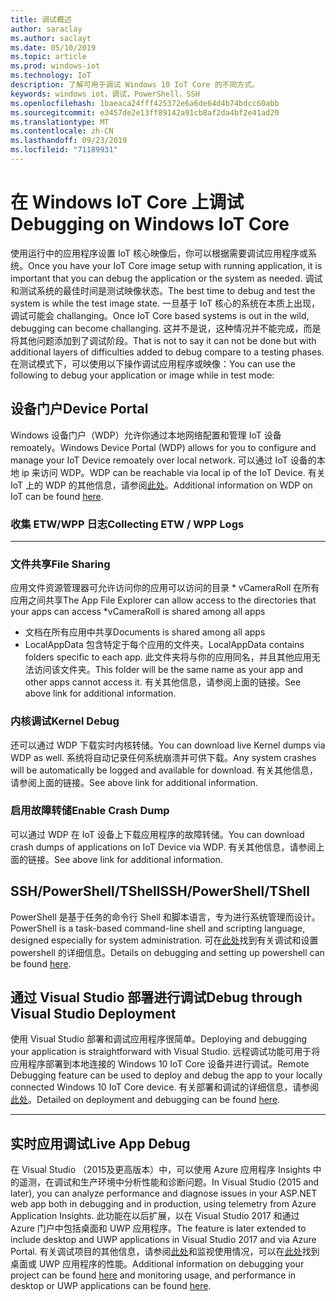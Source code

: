 ```yaml
---
title: 调试概述
author: saraclay
ms.author: saclayt
ms.date: 05/10/2019
ms.topic: article
ms.prod: windows-iot
ms.technology: IoT
description: 了解可用于调试 Windows 10 IoT Core 的不同方式。
keywords: windows iot，调试，PowerShell，SSH
ms.openlocfilehash: 1baeaca24fff425372e6a6de64d4b74bdcc60abb
ms.sourcegitcommit: e3457de2e13ff89142a91cb8af2da4bf2e41ad20
ms.translationtype: MT
ms.contentlocale: zh-CN
ms.lasthandoff: 09/23/2019
ms.locfileid: "71189931"
---
```

# <a name="debugging-on-windows-iot-core"></a><span data-ttu-id="68001-104">在 Windows IoT Core 上调试</span><span class="sxs-lookup"><span data-stu-id="68001-104">Debugging on Windows IoT Core</span></span>
<span data-ttu-id="68001-105">使用运行中的应用程序设置 IoT 核心映像后，你可以根据需要调试应用程序或系统。</span><span class="sxs-lookup"><span data-stu-id="68001-105">Once you have your IoT Core image setup with running application, it is important that you can debug the application or the system as needed.</span></span> <span data-ttu-id="68001-106">调试和测试系统的最佳时间是测试映像状态。</span><span class="sxs-lookup"><span data-stu-id="68001-106">The best time to debug and test the system is while the test image state.</span></span> <span data-ttu-id="68001-107">一旦基于 IoT 核心的系统在本质上出现，调试可能会 challanging。</span><span class="sxs-lookup"><span data-stu-id="68001-107">Once IoT Core based systems is out in the wild, debugging can become challanging.</span></span> <span data-ttu-id="68001-108">这并不是说，这种情况并不能完成，而是将其他问题添加到了调试阶段。</span><span class="sxs-lookup"><span data-stu-id="68001-108">That is not to say it can not be done but with additional layers of difficulties added to debug compare to a testing phases.</span></span> <span data-ttu-id="68001-109">在测试模式下，可以使用以下操作调试应用程序或映像：</span><span class="sxs-lookup"><span data-stu-id="68001-109">You can use the following to debug your application or image while in test mode:</span></span>

## <a name="device-portal"></a><span data-ttu-id="68001-110">设备门户</span><span class="sxs-lookup"><span data-stu-id="68001-110">Device Portal</span></span>
<span data-ttu-id="68001-111">Windows 设备门户（WDP）允许你通过本地网络配置和管理 IoT 设备 remoately。</span><span class="sxs-lookup"><span data-stu-id="68001-111">Windows Device Portal (WDP) allows for you to configure and manage your IoT Device remoately over local network.</span></span> <span data-ttu-id="68001-112">可以通过 IoT 设备的本地 ip 来访问 WDP。</span><span class="sxs-lookup"><span data-stu-id="68001-112">WDP can be reachable via local ip of the IoT Device.</span></span> <span data-ttu-id="68001-113">有关 IoT 上的 WDP 的其他信息，请参阅[此处](https://docs.microsoft.com/en-us/windows/iot-core/manage-your-device/DevicePortal)。</span><span class="sxs-lookup"><span data-stu-id="68001-113">Additional information on WDP on IoT can be found [here](https://docs.microsoft.com/en-us/windows/iot-core/manage-your-device/DevicePortal).</span></span>

### <a name="collecting-etw--wpp-logs"></a><span data-ttu-id="68001-114">收集 ETW/WPP 日志</span><span class="sxs-lookup"><span data-stu-id="68001-114">Collecting ETW / WPP Logs</span></span> 
-----

### <a name="file-sharing"></a><span data-ttu-id="68001-115">文件共享</span><span class="sxs-lookup"><span data-stu-id="68001-115">File Sharing</span></span>
<span data-ttu-id="68001-116">应用文件资源管理器可允许访问你的应用可以访问的目录 \* vCameraRoll 在所有应用之间共享</span><span class="sxs-lookup"><span data-stu-id="68001-116">The App File Explorer can allow access to the directories that your apps can access \*vCameraRoll is shared among all apps</span></span>
* <span data-ttu-id="68001-117">文档在所有应用中共享</span><span class="sxs-lookup"><span data-stu-id="68001-117">Documents is shared among all apps</span></span>
* <span data-ttu-id="68001-118">LocalAppData 包含特定于每个应用的文件夹。</span><span class="sxs-lookup"><span data-stu-id="68001-118">LocalAppData contains folders specific to each app.</span></span> <span data-ttu-id="68001-119">此文件夹将与你的应用同名，并且其他应用无法访问该文件夹。</span><span class="sxs-lookup"><span data-stu-id="68001-119">This folder will be the same name as your app and other apps cannot access it.</span></span>
<span data-ttu-id="68001-120">有关其他信息，请参阅上面的链接。</span><span class="sxs-lookup"><span data-stu-id="68001-120">See above link for additional information.</span></span>

### <a name="kernel-debug"></a><span data-ttu-id="68001-121">内核调试</span><span class="sxs-lookup"><span data-stu-id="68001-121">Kernel Debug</span></span>
<span data-ttu-id="68001-122">还可以通过 WDP 下载实时内核转储。</span><span class="sxs-lookup"><span data-stu-id="68001-122">You can download live Kernel dumps via WDP as well.</span></span> <span data-ttu-id="68001-123">系统将自动记录任何系统崩溃并可供下载。</span><span class="sxs-lookup"><span data-stu-id="68001-123">Any system crashes will be automatically be logged and available for download.</span></span> <span data-ttu-id="68001-124">有关其他信息，请参阅上面的链接。</span><span class="sxs-lookup"><span data-stu-id="68001-124">See above link for additional information.</span></span>

### <a name="enable-crash-dump"></a><span data-ttu-id="68001-125">启用故障转储</span><span class="sxs-lookup"><span data-stu-id="68001-125">Enable Crash Dump</span></span>
<span data-ttu-id="68001-126">可以通过 WDP 在 IoT 设备上下载应用程序的故障转储。</span><span class="sxs-lookup"><span data-stu-id="68001-126">You can download crash dumps of applications on IoT Device via WDP.</span></span> <span data-ttu-id="68001-127">有关其他信息，请参阅上面的链接。</span><span class="sxs-lookup"><span data-stu-id="68001-127">See above link for additional information.</span></span>

## <a name="sshpowershelltshell"></a><span data-ttu-id="68001-128">SSH/PowerShell/TShell</span><span class="sxs-lookup"><span data-stu-id="68001-128">SSH/PowerShell/TShell</span></span>
<span data-ttu-id="68001-129">PowerShell 是基于任务的命令行 Shell 和脚本语言，专为进行系统管理而设计。</span><span class="sxs-lookup"><span data-stu-id="68001-129">PowerShell is a task-based command-line shell and scripting language, designed especially for system administration.</span></span> <span data-ttu-id="68001-130">可在[此处](../connect-your-device/powershell.md)找到有关调试和设置 powershell 的详细信息。</span><span class="sxs-lookup"><span data-stu-id="68001-130">Details on debugging and setting up powershell can be found [here](../connect-your-device/powershell.md).</span></span>

## <a name="debug-through-visual-studio-deployment"></a><span data-ttu-id="68001-131">通过 Visual Studio 部署进行调试</span><span class="sxs-lookup"><span data-stu-id="68001-131">Debug through Visual Studio Deployment</span></span>
<span data-ttu-id="68001-132">使用 Visual Studio 部署和调试应用程序很简单。</span><span class="sxs-lookup"><span data-stu-id="68001-132">Deploying and debugging your application is straightforward with Visual Studio.</span></span> <span data-ttu-id="68001-133">远程调试功能可用于将应用程序部署到本地连接的 Windows 10 IoT Core 设备并进行调试。</span><span class="sxs-lookup"><span data-stu-id="68001-133">Remote Debugging feature can be used to deploy and debug the app to your locally connected Windows 10 IoT Core device.</span></span> <span data-ttu-id="68001-134">有关部署和调试的详细信息，请参阅[此处](../develop-your-app/RemoteDebugging.md)。</span><span class="sxs-lookup"><span data-stu-id="68001-134">Detailed on deployment and debugging can be found [here](../develop-your-app/RemoteDebugging.md).</span></span>

-----
## <a name="live-app-debug"></a><span data-ttu-id="68001-135">实时应用调试</span><span class="sxs-lookup"><span data-stu-id="68001-135">Live App Debug</span></span>
<span data-ttu-id="68001-136">在 Visual Studio （2015及更高版本）中，可以使用 Azure 应用程序 Insights 中的遥测，在调试和生产环境中分析性能和诊断问题。</span><span class="sxs-lookup"><span data-stu-id="68001-136">In Visual Studio (2015 and later), you can analyze performance and diagnose issues in your ASP.NET web app both in debugging and in production, using telemetry from Azure Application Insights.</span></span> <span data-ttu-id="68001-137">此功能在以后扩展，以在 Visual Studio 2017 和通过 Azure 门户中包括桌面和 UWP 应用程序。</span><span class="sxs-lookup"><span data-stu-id="68001-137">The feature is later extended to include desktop and UWP applications in Visual Studio 2017 and via Azure Portal.</span></span> <span data-ttu-id="68001-138">有关调试项目的其他信息，请参阅[此处](https://docs.microsoft.com/en-us/azure/azure-monitor/app/visual-studio)和监视使用情况，可以在[此处](https://docs.microsoft.com/en-us/azure/azure-monitor/app/windows-desktop)找到桌面或 UWP 应用程序的性能。</span><span class="sxs-lookup"><span data-stu-id="68001-138">Additional information on debugging your project can be found [here](https://docs.microsoft.com/en-us/azure/azure-monitor/app/visual-studio) and monitoring usage, and performance in desktop or UWP applications can be found [here](https://docs.microsoft.com/en-us/azure/azure-monitor/app/windows-desktop).</span></span>
